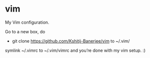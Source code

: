 # vim

My Vim configuration. 

Go to a new box, do 
* git clone https://github.com/Kshitij-Banerjee/vim to ~/.vim/

symlink ~/.vimrc to ~/.vim/vimrc and you’re done with my vim setup. :) 
